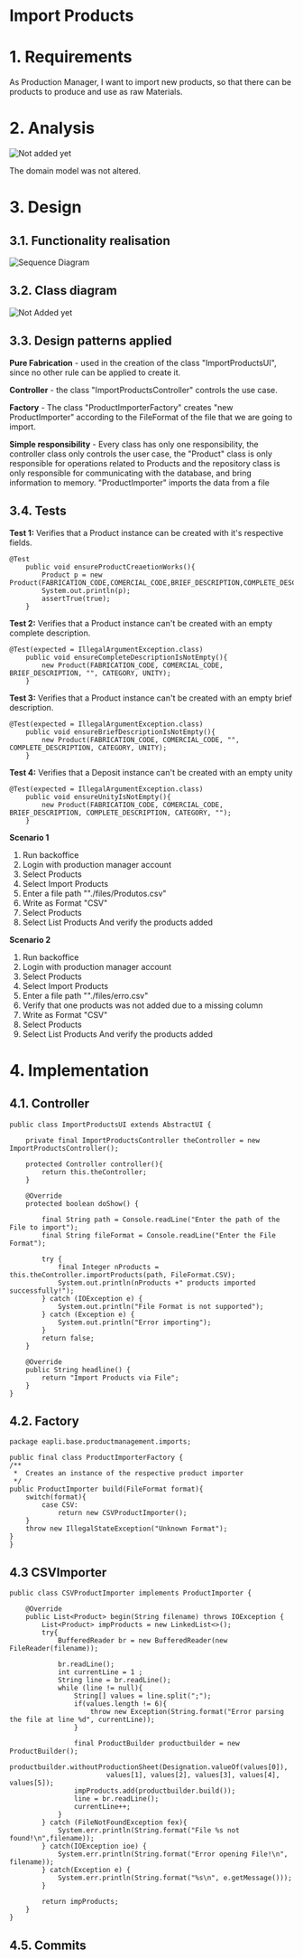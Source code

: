 Import Products
=======================================

# 1. Requirements 

As Production Manager, I want to import new products, so that there can be products to produce and use as raw Materials.

# 2. Analysis

![Not added yet](DM.jpg)

The domain model was not altered.

# 3. Design

## 3.1. Functionality realisation

![Sequence Diagram](SD.jpg)

## 3.2. Class diagram

![Not Added yet](CD.jpg)

## 3.3. Design patterns applied

**Pure Fabrication** - used in the creation of the class "ImportProductsUI", since no other rule can be applied to create it.

**Controller** - the class "ImportProductsController" controls the use case.

**Factory** - The class "ProductImporterFactory" creates "new ProductImporter" according to the FileFormat of the file that we are going to import.

**Simple responsibility** - Every class has only one responsibility, the controller class only controls the user case, the "Product" class is only responsible for operations related to Products and the repository class is only responsible for communicating with the database, and bring information to memory. "ProductImporter" imports the data from a file 

## 3.4. Tests

**Test 1:** Verifies that a Product instance can be created with it's respective fields.

	@Test
	    public void ensureProductCreaetionWorks(){
	        Product p = new Product(FABRICATION_CODE,COMERCIAL_CODE,BRIEF_DESCRIPTION,COMPLETE_DESCRIPTION,CATEGORY,UNITY);
	        System.out.println(p);
	        assertTrue(true);
	    }

**Test 2:** Verifies that a Product instance can't be created with an empty complete description.

	@Test(expected = IllegalArgumentException.class)
	    public void ensureCompleteDescriptionIsNotEmpty(){
	        new Product(FABRICATION_CODE, COMERCIAL_CODE, BRIEF_DESCRIPTION, "", CATEGORY, UNITY);
	    }

**Test 3:** Verifies that a Product instance can't be created with an empty brief description.

	@Test(expected = IllegalArgumentException.class)
	    public void ensureBriefDescriptionIsNotEmpty(){
	        new Product(FABRICATION_CODE, COMERCIAL_CODE, "", COMPLETE_DESCRIPTION, CATEGORY, UNITY);
	    }

**Test 4:** Verifies that a Deposit instance can't be created with an empty unity

	@Test(expected = IllegalArgumentException.class)
	    public void ensureUnityIsNotEmpty(){
	        new Product(FABRICATION_CODE, COMERCIAL_CODE, BRIEF_DESCRIPTION, COMPLETE_DESCRIPTION, CATEGORY, "");
	    }

**Scenario 1**

1. Run backoffice
2. Login with production manager account
3.  Select Products
4. Select Import Products
5. Enter a file path ""./files/Produtos.csv"
6. Write as Format "CSV"
7. Select Products
8. Select List Products And verify the products added

**Scenario 2**

1. Run backoffice
2. Login with production manager account
3.  Select Products
4. Select Import Products
5. Enter a file path ""./files/erro.csv"
6. Verify that one products was not added due to a missing column
7. Write as Format "CSV"
8. Select Products
9. Select List Products And verify the products added

# 4. Implementation

## 4.1. Controller  

    public class ImportProductsUI extends AbstractUI {
    
        private final ImportProductsController theController = new ImportProductsController();
    
        protected Controller controller(){
            return this.theController;
        }
    
        @Override
        protected boolean doShow() {
    
            final String path = Console.readLine("Enter the path of the File to import");
            final String fileFormat = Console.readLine("Enter the File Format");
    
            try {
                final Integer nProducts = this.theController.importProducts(path, FileFormat.CSV);
                System.out.println(nProducts +" products imported successfully!");
            } catch (IOException e) {
                System.out.println("File Format is not supported");
            } catch (Exception e) {
                System.out.println("Error importing");
            }
            return false;
        }
    
        @Override
        public String headline() {
            return "Import Products via File";
        }
    }

## 4.2. Factory

    package eapli.base.productmanagement.imports;
    
    public final class ProductImporterFactory {
    /**
     *	Creates an instance of the respective product importer
     */
    public ProductImporter build(FileFormat format){
        switch(format){
            case CSV:
                return new CSVProductImporter();
        }
        throw new IllegalStateException("Unknown Format");
    }
    }

## 4.3 CSVImporter
    public class CSVProductImporter implements ProductImporter {
    
        @Override
        public List<Product> begin(String filename) throws IOException {
            List<Product> impProducts = new LinkedList<>();
            try{
                BufferedReader br = new BufferedReader(new FileReader(filename));
    
                br.readLine();
                int currentLine = 1 ;
                String line = br.readLine();
                while (line != null){
                    String[] values = line.split(";");
                    if(values.length != 6){
                        throw new Exception(String.format("Error parsing the file at line %d", currentLine));
                    }
    
                    final ProductBuilder productbuilder = new ProductBuilder();
                    productbuilder.withoutProductionSheet(Designation.valueOf(values[0]),
                            values[1], values[2], values[3], values[4], values[5]);
                    impProducts.add(productbuilder.build());
                    line = br.readLine();
                    currentLine++;
                }
            } catch (FileNotFoundException fex){
                System.err.println(String.format("File %s not found!\n",filename));
            } catch(IOException ioe) {
                System.err.println(String.format("Error opening File!\n", filename));
            } catch(Exception e) {
                System.err.println(String.format("%s\n", e.getMessage()));
            }
    
            return impProducts;
        }
    }





## 4.5. Commits




